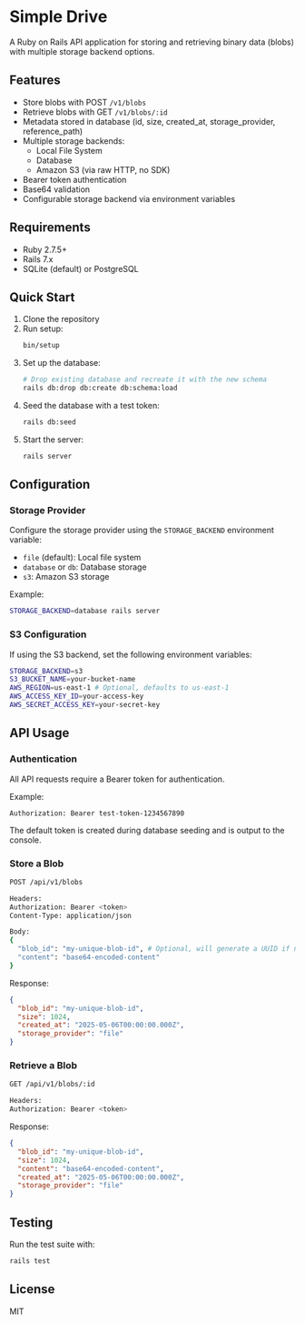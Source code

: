 # Simple Drive

A Ruby on Rails API application for storing and retrieving binary data (blobs) with multiple storage backend options.

## Features

- Store blobs with POST `/v1/blobs`
- Retrieve blobs with GET `/v1/blobs/:id`
- Metadata stored in database (id, size, created_at, storage_provider, reference_path)
- Multiple storage backends:
  - Local File System
  - Database
  - Amazon S3 (via raw HTTP, no SDK)
- Bearer token authentication
- Base64 validation
- Configurable storage backend via environment variables

## Requirements

- Ruby 2.7.5+
- Rails 7.x
- SQLite (default) or PostgreSQL

## Quick Start

1. Clone the repository
2. Run setup:
   ```bash
   bin/setup
   ```
3. Set up the database:
   ```bash
   # Drop existing database and recreate it with the new schema
   rails db:drop db:create db:schema:load
   ```
4. Seed the database with a test token:
   ```bash
   rails db:seed
   ```
5. Start the server:
   ```bash
   rails server
   ```

## Configuration

### Storage Provider

Configure the storage provider using the `STORAGE_BACKEND` environment variable:

- `file` (default): Local file system
- `database` or `db`: Database storage
- `s3`: Amazon S3 storage

Example:
```bash
STORAGE_BACKEND=database rails server
```

### S3 Configuration

If using the S3 backend, set the following environment variables:

```bash
STORAGE_BACKEND=s3
S3_BUCKET_NAME=your-bucket-name
AWS_REGION=us-east-1 # Optional, defaults to us-east-1
AWS_ACCESS_KEY_ID=your-access-key
AWS_SECRET_ACCESS_KEY=your-secret-key
```

## API Usage

### Authentication

All API requests require a Bearer token for authentication.

Example:
```
Authorization: Bearer test-token-1234567890
```

The default token is created during database seeding and is output to the console.

### Store a Blob

```bash
POST /api/v1/blobs

Headers:
Authorization: Bearer <token>
Content-Type: application/json

Body:
{
  "blob_id": "my-unique-blob-id", # Optional, will generate a UUID if not provided
  "content": "base64-encoded-content"
}
```

Response:
```json
{
  "blob_id": "my-unique-blob-id",
  "size": 1024,
  "created_at": "2025-05-06T00:00:00.000Z",
  "storage_provider": "file"
}
```

### Retrieve a Blob

```bash
GET /api/v1/blobs/:id

Headers:
Authorization: Bearer <token>
```

Response:
```json
{
  "blob_id": "my-unique-blob-id",
  "size": 1024,
  "content": "base64-encoded-content",
  "created_at": "2025-05-06T00:00:00.000Z",
  "storage_provider": "file"
}
```

## Testing

Run the test suite with:

```bash
rails test
```

## License

MIT

